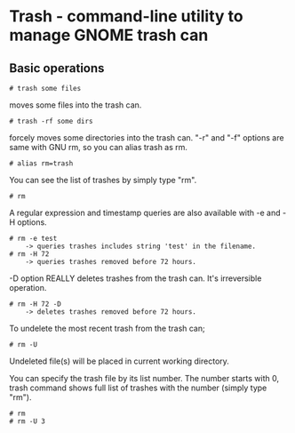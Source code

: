# Trash - command-line utility to manage GNOME trash can #

## Basic operations ##

```
# trash some files
```

moves some files into the trash can.

```
# trash -rf some dirs
```

forcely moves some directories into the trash can.
"-r" and "-f" options are same with GNU rm, so you can alias trash as rm.

```
# alias rm=trash
```

You can see the list of trashes by simply type "rm".

```
# rm
```

A regular expression and timestamp queries are also available with -e and -H options.

```
# rm -e test
    -> queries trashes includes string 'test' in the filename.
# rm -H 72
    -> queries trashes removed before 72 hours.
```

-D option REALLY deletes trashes from the trash can. It's irreversible operation.

```
# rm -H 72 -D
    -> deletes trashes removed before 72 hours.
```

To undelete the most recent trash from the trash can;

```
# rm -U
```

Undeleted file(s) will be placed in current working directory.

You can specify the trash file by its list number. The number starts with 0, trash command shows full list of trashes with the number (simply type "rm").
```
# rm
# rm -U 3
```